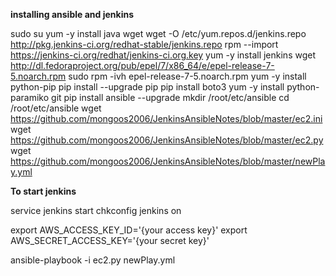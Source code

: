 **installing ansible and jenkins**

sudo su
yum -y install java wget
wget -O /etc/yum.repos.d/jenkins.repo http://pkg.jenkins-ci.org/redhat-stable/jenkins.repo
rpm --import https://jenkins-ci.org/redhat/jenkins-ci.org.key
yum -y install jenkins
wget http://dl.fedoraproject.org/pub/epel/7/x86_64/e/epel-release-7-5.noarch.rpm
sudo rpm -ivh epel-release-7-5.noarch.rpm
yum -y install python-pip
pip install --upgrade pip
pip install boto3
yum -y install python-paramiko git
pip install ansible --upgrade
mkdir /root/etc/ansible
cd /root/etc/ansible
wget https://github.com/mongoos2006/JenkinsAnsibleNotes/blob/master/ec2.ini
wget https://github.com/mongoos2006/JenkinsAnsibleNotes/blob/master/ec2.py
wget https://github.com/mongoos2006/JenkinsAnsibleNotes/blob/master/newPlay.yml

**To start jenkins**

service jenkins start
chkconfig jenkins on

export AWS_ACCESS_KEY_ID='{your access key}'
export AWS_SECRET_ACCESS_KEY='{your secret key}'

ansible-playbook -i ec2.py newPlay.yml
